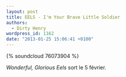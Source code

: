 ```yaml
---
layout: post
title: EELS - I'm Your Brave Little Soldier
authors:
  - Dirty Henry
wordpress_id: 1162
date: "2013-01-25 15:06:41 +0100"
---
```


{% soundcloud 76073904 %}

_Wonderful, Glorious Eels_ sort le 5 février.
